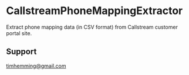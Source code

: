 CallstreamPhoneMappingExtractor
===============================

Extract phone mapping data (in CSV format) from Callstream customer portal site.

Support
-------
timhemming@gmail.com